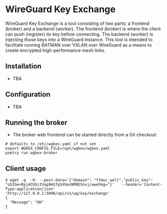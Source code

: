 # WireGuard Key Exchange

WireGuard Key Exchange is a tool consisting of two parts: a frontend (broker) and a backend (worker). The frontend (broker) is where the client can push (register) its key before connecting. The backend (worker) is injecting those keys into a WireGuard instance.
This tool is intended to facilitate running BATMAN over VXLAN over WireGuard as a means to create encrypted high-performance mesh links.

## Installation

* TBA

## Configuration

* TBA

## Running the broker

* The broker web frontend can be started directly from a Git checkout:
```
# defaults to /etc/wgkex.yaml if not set
export WGKEX_CONFIG_FILE=/opt/wgkex/wgkex.yaml
poetry run wgkex-broker
```

## Client usage

```
$ wget -q  -O- --post-data='{"domain": "ffmuc_welt","public_key": "o52Ge+Rpj4CUSitVag9mS7pSXUesNM0ESnvj/wwehkg="}'   --header='Content-Type:application/json'   'http://127.0.0.1:5000/api/v1/wg/key/exchange'
{
  "Message": "OK"
}
```
